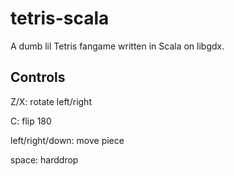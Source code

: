 # tetris-scala

A dumb lil Tetris fangame written in Scala on libgdx.

## Controls

Z/X: rotate left/right

C: flip 180

left/right/down: move piece

space: harddrop
